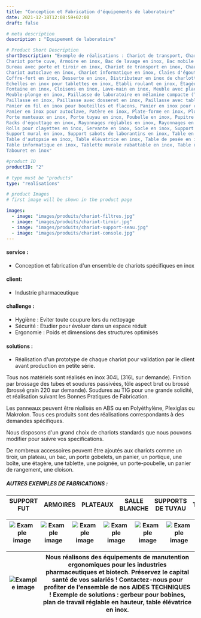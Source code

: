 ```yaml
---
title: "Conception et Fabrication d'équipements de laboratoire"
date: 2021-12-18T12:08:59+02:00
draft: false

# meta description
description : "Equipement de laboratoire"

# Product Short Description
shortDescription: "Exemple de réalisations : Chariot de transport, Chariot informatique,
Chariot porte cuve, Armoire en inox, Bac de lavage en inox, Bac mobile en inox, Bac de trempage en inox, Banc en inox,
Bureau avec porte et tiroir en inox, Chariot de transport en inox, Chariot de manutention en inox, Chariot de distribution en inox, Chariot de nettoyage en inox, Chariots plate-forme en inox,
Chariot autoclave en inox, Chariot informatique en inox, Claies d'égouttage en inox,
Coffre-fort en inox, Desserte en inox, Distributeur en inox de charlottes ou de lingettes,
Echelles en inox pour tablettes en inox, Etabli roulant en inox, Étagères en inox, Evier en inox,
Fontaine en inox, Cloisons en inox, Lave-main en inox, Meuble avec placards et tiroirs en inox,
Meuble-plonge en inox, Paillasse de laboratoire en mélamine compacte (Trespa),
Paillasse en inox, Paillasse avec dosseret en inox, Paillasse avec tablette en inox, 
Panier en fil en inox pour bouteilles et flacons, Panier en inox pour cuve ultra-sons,
Panier en inox pour autoclave, Patère en inox, Plate-forme en inox, Plonge en inox,
Porte manteaux en inox, Porte tuyau en inox, Poubelle en inox, Pupitre en inox, Racks en inox,
Racks d'égouttage en inox, Rayonnages réglables en inox, Rayonnages en inox pour paniers en fil,
Rolls pour clayettes en inox, Servante en inox, Socle en inox, Support bottes en inox pour laverie,
Support mural en inox, Support sabots de laborantins en inox, Table en inox avec évier,
Table d'autopsie en inox, Table élévatrice en inox, Table de pesée en inox, Table de travail en inox,
Table informatique en inox, Tablette murale rabattable en inox, Table roulante en inox,
Tabouret en inox"

#product ID
productID: "2"

# type must be "products"
type: "realisations"

# product Images
# first image will be shown in the product page

images:
  - image: "images/produits/chariot-filtres.jpg"
  - image: "images/produits/chariot-tiroir.jpg"
  - image: "images/produits/chariot-support-seau.jpg"
  - image: "images/produits/chariot-console.jpg" 
---
```


#### service :
* Conception et fabrication d'un ensemble de chariots spécifiques en inox
#### client: 
* Industrie pharmaceutique 
#### challenge :
* Hygiène : Eviter toute coupure lors du nettoyage 
* Sécurité : Etudier pour évoluer dans un espace réduit 
* Ergonomie : Poids et dimensions des structures optimisés
  
#### solutions : 
* Réalisation d'un prototype de chaque chariot pour validation par le client avant production en petite série.

Tous nos matériels sont réalisés en inox 304L (316L sur demande). Finition par brossage des tubes et soudures passivées, tôle aspect brut ou brossé (brossé grain 220 sur demande).
Soudures au TIG pour une grande solidité, et réalisation suivant les Bonnes Pratiques de Fabrication.

Les panneaux peuvent être réalisés en ABS ou en Polyéthylène, Plexiglas ou Makrolon. Tous ces produits sont des réalisations correspondants à des demandes spécifiques.

Nous disposons d'un grand choix de chariots standards que nous pouvons modifier pour suivre vos specifications.

De nombreux accessoires peuvent être ajoutés aux chariots comme un tiroir, un plateau, un bac, un porte gobelets, un panier, un portique, une boîte, une étagère, une tablette, une poignée, un porte-poubelle, un panier de rangement, une cloison.  

##### AUTRES EXEMPLES DE FABRICATIONS :

|SUPPORT FUT|ARMOIRES|PLATEAUX|SALLE BLANCHE|SUPPORTS DE TUYAU|TABLES|
|---|---|---|---|---|---|

|![Example image](/images/produits/support-fut.jpg)|![Example image](/images/produits/armoire-de-rangement.jpg)|![Example image](/images/produits/plateau.jpg)|![Example image](/images/produits/salle-blanche.jpg)|![Example image](/images/produits/support-tuyau.jpg)|![Example image](/images/produits/table.jpg)|
|---|---|---|---|---|---|

|![Example image](/images/produits/gerbeur.png)|Nous réalisons des équipements de manutention ergonomiques pour les industries pharmaceutiques et biotech. Préservez le capital santé de vos salariés ! Contactez-nous pour profiter de l'ensemble de nos AIDES TECHNIQUES ! Exemple de solutions : gerbeur pour bobines, plan de travail réglable en hauteur, table élévatrice en inox. | 
|---|---|